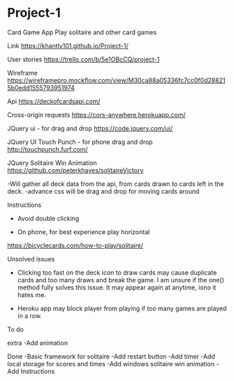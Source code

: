 # Project-1

Card Game App
Play solitaire and other card games

Link
https://khantly101.github.io/Project-1/

User stories
https://trello.com/b/5e1OBcCQ/project-1

Wireframe
https://wireframepro.mockflow.com/view/M30ca88a05336fc7cc0f0d288215b0edd1555793951974

Api 
https://deckofcardsapi.com/

Cross-origin requests
https://cors-anywhere.herokuapp.com/

JQuery ui - for drag and drop
https://code.jquery.com/ui/

JQuery UI Touch Punch - for phone drag and drop
http://touchpunch.furf.com/

JQuery Solitaire Win Animation 
https://github.com/peterkhayes/solitaireVictory

-Will gather all deck data from the api, from cards drawn to cards left in the deck.
-advance css will be drag and drop for moving cards around

Instructions
- Avoid double clicking

- On phone, for best experience play horizontal

https://bicyclecards.com/how-to-play/solitaire/

Unsolved issues

- Clicking too fast on the deck icon to draw cards may cause duplicate cards and too many draws and break the game. I am unsure if the one() method fully solves this issue. It may appear again at anytime, iono it hates me.

- Heroku app may block player from playing if too many games are played in a row.

To do

extra
-Add animation

Done
-Basic framework for solitaire
-Add restart button
-Add timer
-Add local storage for scores and times
-Add windows solitaire win animation
-Add Instructions
